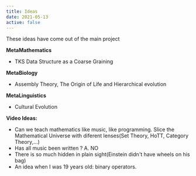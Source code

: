```yaml
---
title: Ideas
date: 2021-05-13
active: false
---
```


These ideas have come out of the main project

<!--more-->

**MetaMathematics**
- TKS Data Structure as a Coarse Graining

**MetaBiology**
- Assembly Theory, The Origin of Life and Hierarchical evolution

**MetaLinguistics**
- Cultural Evolution

**Video Ideas:**
- Can we teach mathematics like music, like programming. Slice the Mathematical Universe with diferent lenses(Set Theory, HoTT, Category Theory,...)
- Has all music been written ? A. NO
- There is so much hidden in plain sight(Einstein didn't have wheels on his bag)
- An idea when I was 19 years old: binary operators.
